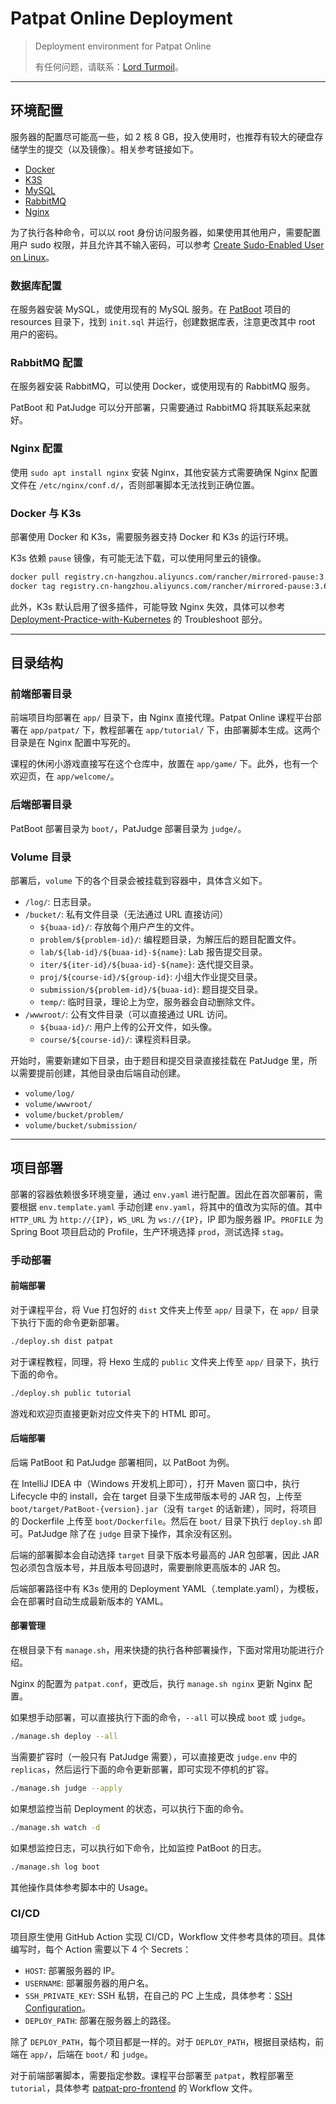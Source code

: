 # Patpat Online Deployment

> Deployment environment for Patpat Online
>
> 有任何问题，请联系：[Lord Turmoil](https://github.com/Lord-Turmoil)。

---

## 环境配置

服务器的配置尽可能高一些，如 2 核 8 GB，投入使用时，也推荐有较大的硬盘存储学生的提交（以及镜像）。相关参考链接如下。

- [Docker](https://docs.docker.com/get-docker/)
- [K3S](https://k3s.io/)
- [MySQL](https://www.mysql.com/)
- [RabbitMQ](https://www.rabbitmq.com/)
- [Nginx](https://www.nginx.com/)

为了执行各种命令，可以以 root 身份访问服务器，如果使用其他用户，需要配置用户 sudo 权限，并且允许其不输入密码，可以参考 [Create Sudo-Enabled User on Linux](https://www.tonys-studio.top/posts/Create-sudo-enabled-User-on-Linux/)。


### 数据库配置

在服务器安装 MySQL，或使用现有的 MySQL 服务。在 [PatBoot](https://github.com/JavaEE-PatPatOnline/PatBoot) 项目的 resources 目录下，找到 `init.sql`  并运行，创建数据库表，注意更改其中 root 用户的密码。

### RabbitMQ 配置

在服务器安装 RabbitMQ，可以使用 Docker，或使用现有的 RabbitMQ 服务。

PatBoot 和 PatJudge 可以分开部署，只需要通过 RabbitMQ 将其联系起来就好。

### Nginx 配置

使用 `sudo apt install nginx` 安装 Nginx，其他安装方式需要确保 Nginx 配置文件在 `/etc/nginx/conf.d/`，否则部署脚本无法找到正确位置。

### Docker 与 K3s

部署使用 Docker 和 K3s，需要服务器支持 Docker 和 K3s 的运行环境。

K3s 依赖 `pause` 镜像，有可能无法下载，可以使用阿里云的镜像。

```bash
docker pull registry.cn-hangzhou.aliyuncs.com/rancher/mirrored-pause:3.6
docker tag registry.cn-hangzhou.aliyuncs.com/rancher/mirrored-pause:3.6 rancher/mirrored-pause:3.6
```

此外，K3s 默认启用了很多插件，可能导致 Nginx 失效，具体可以参考 [Deployment-Practice-with-Kubernetes](https://www.tonys-studio.top/posts/Deployment-Practice-with-Kubernetes/#Unable-to-access-port-80) 的 Troubleshoot 部分。

---

## 目录结构

### 前端部署目录

前端项目均部署在 `app/` 目录下，由 Nginx 直接代理。Patpat Online 课程平台部署在 `app/patpat/` 下，教程部署在 `app/tutorial/` 下，由部署脚本生成。这两个目录是在 Nginx 配置中写死的。

课程的休闲小游戏直接写在这个仓库中，放置在 `app/game/` 下。此外，也有一个欢迎页，在 `app/welcome/`。

### 后端部署目录

PatBoot 部署目录为 `boot/`，PatJudge 部署目录为 `judge/`。

### Volume 目录

部署后，`volume` 下的各个目录会被挂载到容器中，具体含义如下。

- `/log/`: 日志目录。
- `/bucket/`: 私有文件目录（无法通过 URL 直接访问）
  - `${buaa-id}/`: 存放每个用户产生的文件。
  - `problem/${problem-id}/`: 编程题目录，为解压后的题目配置文件。
  - `lab/${lab-id}/${buaa-id}-${name}`: Lab 报告提交目录。
  - `iter/${iter-id}/${buaa-id}-${name}`: 迭代提交目录。
  - `proj/${course-id}/${group-id}`: 小组大作业提交目录。
  - `submission/${problem-id}/${buaa-id}`: 题目提交目录。
  - `temp/`: 临时目录，理论上为空，服务器会自动删除文件。
- `/wwwroot/`: 公有文件目录（可以直接通过 URL 访问。
  - `${buaa-id}/`: 用户上传的公开文件，如头像。
  - `course/${course-id}/`: 课程资料目录。

开始时，需要新建如下目录，由于题目和提交目录直接挂载在 PatJudge 里，所以需要提前创建，其他目录由后端自动创建。

- `volume/log/`
- `volume/wwwroot/`
- `volume/bucket/problem/`
- `volume/bucket/submission/`

---

## 项目部署

部署的容器依赖很多环境变量，通过 `env.yaml` 进行配置。因此在首次部署前，需要根据 `env.template.yaml` 手动创建 `env.yaml`，将其中的值改为实际的值。其中 `HTTP_URL` 为 `http://{IP}`，`WS_URL` 为 `ws://{IP}`，IP 即为服务器 IP。`PROFILE` 为 Spring Boot 项目启动的 Profile，生产环境选择 `prod`，测试选择 `stag`。

### 手动部署

#### 前端部署

对于课程平台，将 Vue 打包好的 `dist` 文件夹上传至 `app/` 目录下，在 `app/` 目录下执行下面的命令更新部署。

```bash
./deploy.sh dist patpat
```

对于课程教程，同理，将 Hexo 生成的 `public` 文件夹上传至 `app/` 目录下，执行下面的命令。

```bash
./deploy.sh public tutorial
```

游戏和欢迎页直接更新对应文件夹下的 HTML 即可。

#### 后端部署

后端 PatBoot 和 PatJudge 部署相同，以 PatBoot 为例。

在 IntelliJ IDEA 中（Windows 开发机上即可），打开 Maven 窗口中，执行 Lifecycle 中的 install，会在 target 目录下生成带版本号的 JAR 包，上传至 `boot/target/PatBoot-{version}.jar`（没有 `target` 的话新建），同时，将项目的 Dockerfile 上传至 `boot/Dockerfile`。然后在 `boot/` 目录下执行 `deploy.sh` 即可。PatJudge 除了在 `judge` 目录下操作，其余没有区别。

后端的部署脚本会自动选择 `target` 目录下版本号最高的 JAR 包部署，因此 JAR 包必须包含版本号，并且版本号回退时，需要删除更高版本的 JAR 包。

后端部署路径中有 K3s 使用的 Deployment YAML（.template.yaml），为模板，会在部署时自动生成最新版本的 YAML。

#### 部署管理

在根目录下有 `manage.sh`，用来快捷的执行各种部署操作，下面对常用功能进行介绍。

Nginx 的配置为 `patpat.conf`，更改后，执行 `manage.sh nginx` 更新 Nginx 配置。

如果想手动部署，可以直接执行下面的命令，`--all` 可以换成 `boot` 或 `judge`。

```bash
./manage.sh deploy --all
```

当需要扩容时（一般只有 PatJudge 需要），可以直接更改 `judge.env` 中的 `replicas`，然后运行下面的命令更新部署，即可实现不停机的扩容。

```bash
./manage.sh judge --apply
```

如果想监控当前 Deployment 的状态，可以执行下面的命令。

```bash
./manage.sh watch -d
```

如果想监控日志，可以执行如下命令，比如监控 PatBoot 的日志。

```bash
./manage.sh log boot
```

其他操作具体参考脚本中的 Usage。

### CI/CD

项目原生使用 GitHub Action 实现 CI/CD，Workflow 文件参考具体的项目。具体编写时，每个 Action 需要以下 4 个 Secrets：

- `HOST`: 部署服务器的 IP。
- `USERNAME`: 部署服务器的用户名。
- `SSH_PRIVATE_KEY`: SSH 私钥，在自己的 PC 上生成，具体参考：[SSH Configuration](https://www.tonys-studio.top/posts/Deployment-Practice-with-Kubernetes/#SSH-Configuration)。
- `DEPLOY_PATH`: 部署在服务器上的路径。

除了 `DEPLOY_PATH`，每个项目都是一样的。对于 `DEPLOY_PATH`，根据目录结构，前端在 `app/`，后端在 `boot/` 和 `judge`。

对于前端部署脚本，需要指定参数。课程平台部署至 `patpat`，教程部署至 `tutorial`，具体参考 [patpat-pro-frontend](https://github.com/JavaEE-PatPatOnline/patpat-pro-frontend) 的 Workflow 文件。

